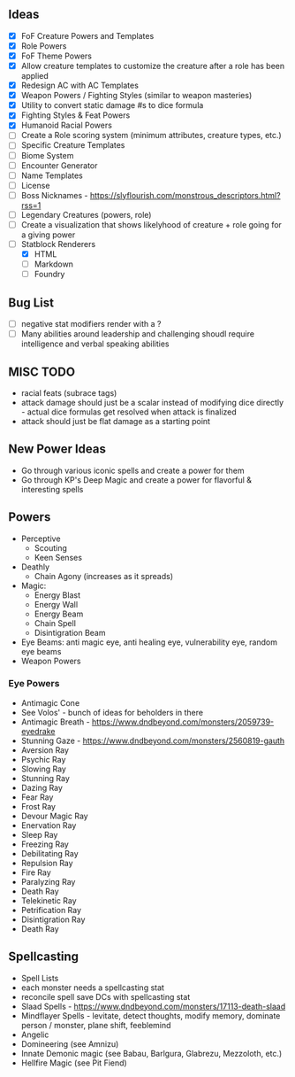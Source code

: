 
## Ideas

- [x] FoF Creature Powers and Templates
- [x] Role Powers
- [x] FoF Theme Powers
- [x] Allow creature templates to customize the creature after a role has been applied
- [x] Redesign AC with AC Templates
- [x] Weapon Powers / Fighting Styles (similar to weapon masteries)
- [x] Utility to convert static damage #s to dice formula
- [x] Fighting Styles & Feat Powers
- [x] Humanoid Racial Powers
- [ ] Create a Role scoring system (minimum attributes, creature types, etc.)
- [ ] Specific Creature Templates
- [ ] Biome System
- [ ] Encounter Generator
- [ ] Name Templates
- [ ] License
- [ ] Boss Nicknames - https://slyflourish.com/monstrous_descriptors.html?rss=1
- [ ] Legendary Creatures (powers, role)
- [ ] Create a visualization that shows likelyhood of creature + role going for a giving power
- [ ] Statblock Renderers
  - [x] HTML
  - [ ] Markdown
  - [ ] Foundry

## Bug List

- [ ] negative stat modifiers render with a ?
- [ ] Many abilities around leadership and challenging shoudl require intelligence and verbal speaking abilities

## MISC TODO

- racial feats (subrace tags)
- attack damage should just be a scalar instead of modifying dice directly - actual dice formulas get resolved when attack is finalized
- attack should just be flat damage as a starting point

## New Power Ideas

- Go through various iconic spells and create a power for them
- Go through KP's Deep Magic and create a power for flavorful & interesting spells

## Powers

- Perceptive
  - Scouting
  - Keen Senses
- Deathly
  - Chain Agony (increases as it spreads)
- Magic:
  - Energy Blast
  - Energy Wall
  - Energy Beam
  - Chain Spell
  - Disintigration Beam
- Eye Beams: anti magic eye, anti healing eye, vulnerability eye, random eye beams
- Weapon Powers

### Eye Powers

- Antimagic Cone
- See Volos' - bunch of ideas for beholders in there
- Antimagic Breath - https://www.dndbeyond.com/monsters/2059739-eyedrake
- Stunning Gaze - https://www.dndbeyond.com/monsters/2560819-gauth
- Aversion Ray
- Psychic Ray
- Slowing Ray
- Stunning Ray
- Dazing Ray
- Fear Ray
- Frost Ray
- Devour Magic Ray
- Enervation Ray
- Sleep Ray
- Freezing Ray
- Debilitating Ray
- Repulsion Ray
- Fire Ray
- Paralyzing Ray
- Death Ray
- Telekinetic Ray
- Petrification Ray
- Disintigration Ray
- Death Ray



## Spellcasting

- Spell Lists
- each monster needs a spellcasting stat
- reconcile spell save DCs with spellcasting stat
- Slaad Spells - https://www.dndbeyond.com/monsters/17113-death-slaad
- Mindflayer Spells - levitate, detect thoughts, modify memory, dominate person / monster, plane shift, feeblemind
- Angelic
- Domineering (see Amnizu)
- Innate Demonic magic (see Babau, Barlgura, Glabrezu, Mezzoloth, etc.)
- Hellfire Magic (see Pit Fiend)
